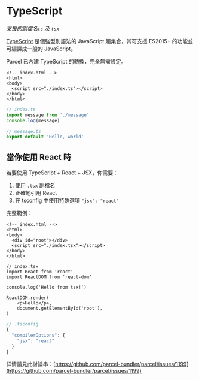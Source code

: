 # TypeScript

_支援的副檔名`ts` 及 `tsx`_

[TypeScript](https://www.typescriptlang.org/) 是個強型別語法的 JavaScript 超集合，其可支援 ES2015+ 的功能並可編譯成一般的 JavaScript。

Parcel 已內建 TypeScript 的轉換，完全無需設定。

```markup
<!-- index.html -->
<html>
<body>
  <script src="./index.ts"></script>
</body>
</html>
```

```typescript
// index.ts
import message from './message'
console.log(message)
```

```typescript
// message.ts
export default 'Hello, world'
```

## 當你使用 React 時

若要使用 TypeScript + React + JSX，你需要：

1. 使用 `.tsx` 副檔名
2. 正確地引用 React
3. 在 tsconfig 中使用[特殊選項](https://www.typescriptlang.org/docs/handbook/jsx.html) `"jsx": "react"`

完整範例：

```markup
<!-- index.html -->
<html>
<body>
  <div id="root"></div>
  <script src="./index.tsx"></script>
</body>
</html>
```

```text
// index.tsx
import React from 'react'
import ReactDOM from 'react-dom'

console.log('Hello from tsx!')

ReactDOM.render(
    <p>Hello</p>,
    document.getElementById('root'),
)
```

```javascript
// .tsconfig
{
  "compilerOptions": {
    "jsx": "react"
  }
}
```

詳情請見此討論串：[https://github.com/parcel-bundler/parcel/issues/1199](https://github.com/parcel-bundler/parcel/issues/1199)

